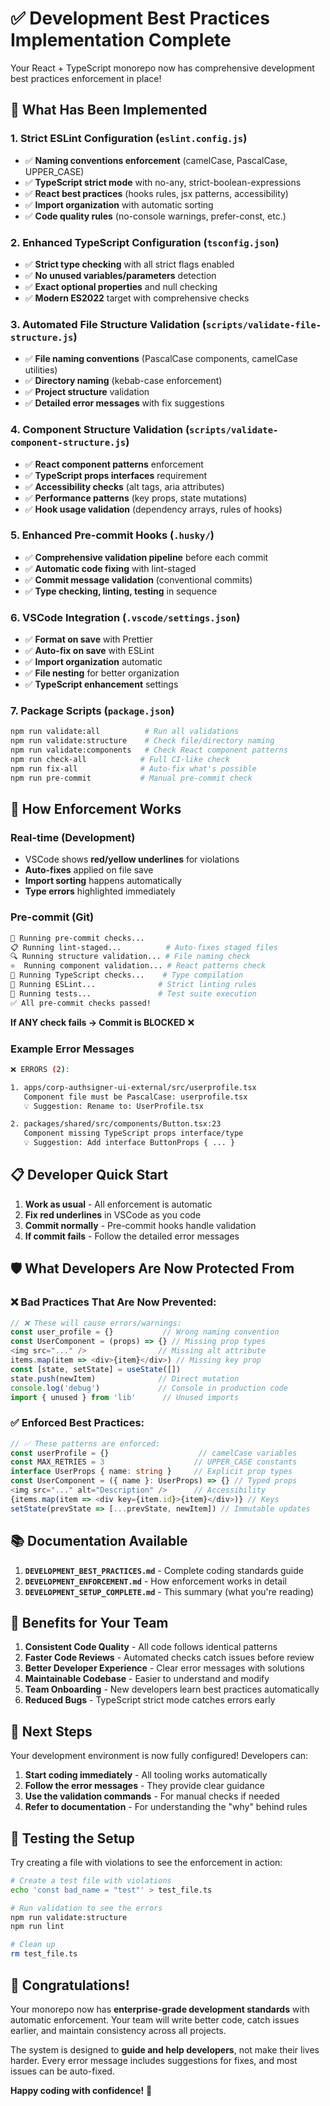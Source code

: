 # ✅ Development Best Practices Implementation Complete

Your React + TypeScript monorepo now has comprehensive development best practices enforcement in place!

## 🚀 What Has Been Implemented

### 1. **Strict ESLint Configuration** (`eslint.config.js`)
- ✅ **Naming conventions enforcement** (camelCase, PascalCase, UPPER_CASE)
- ✅ **TypeScript strict mode** with no-any, strict-boolean-expressions
- ✅ **React best practices** (hooks rules, jsx patterns, accessibility)
- ✅ **Import organization** with automatic sorting
- ✅ **Code quality rules** (no-console warnings, prefer-const, etc.)

### 2. **Enhanced TypeScript Configuration** (`tsconfig.json`)
- ✅ **Strict type checking** with all strict flags enabled
- ✅ **No unused variables/parameters** detection
- ✅ **Exact optional properties** and null checking
- ✅ **Modern ES2022** target with comprehensive checks

### 3. **Automated File Structure Validation** (`scripts/validate-file-structure.js`)
- ✅ **File naming conventions** (PascalCase components, camelCase utilities)
- ✅ **Directory naming** (kebab-case enforcement)
- ✅ **Project structure** validation
- ✅ **Detailed error messages** with fix suggestions

### 4. **Component Structure Validation** (`scripts/validate-component-structure.js`)
- ✅ **React component patterns** enforcement
- ✅ **TypeScript props interfaces** requirement
- ✅ **Accessibility checks** (alt tags, aria attributes)
- ✅ **Performance patterns** (key props, state mutations)
- ✅ **Hook usage validation** (dependency arrays, rules of hooks)

### 5. **Enhanced Pre-commit Hooks** (`.husky/`)
- ✅ **Comprehensive validation pipeline** before each commit
- ✅ **Automatic code fixing** with lint-staged
- ✅ **Commit message validation** (conventional commits)
- ✅ **Type checking, linting, testing** in sequence

### 6. **VSCode Integration** (`.vscode/settings.json`)
- ✅ **Format on save** with Prettier
- ✅ **Auto-fix on save** with ESLint
- ✅ **Import organization** automatic
- ✅ **File nesting** for better organization
- ✅ **TypeScript enhancement** settings

### 7. **Package Scripts** (`package.json`)
```bash
npm run validate:all          # Run all validations
npm run validate:structure    # Check file/directory naming
npm run validate:components   # Check React component patterns
npm run check-all            # Full CI-like check
npm run fix-all              # Auto-fix what's possible
npm run pre-commit           # Manual pre-commit check
```

## 🚨 How Enforcement Works

### **Real-time (Development)**
- VSCode shows **red/yellow underlines** for violations
- **Auto-fixes** applied on file save
- **Import sorting** happens automatically
- **Type errors** highlighted immediately

### **Pre-commit (Git)**
```bash
🚀 Running pre-commit checks...
📋 Running lint-staged...          # Auto-fixes staged files
🔍 Running structure validation... # File naming check
⚛️  Running component validation... # React patterns check
📝 Running TypeScript checks...    # Type compilation
🔧 Running ESLint...              # Strict linting rules
🧪 Running tests...               # Test suite execution
✅ All pre-commit checks passed!
```

**If ANY check fails → Commit is BLOCKED** ❌

### **Example Error Messages**
```bash
❌ ERRORS (2):

1. apps/corp-authsigner-ui-external/src/userprofile.tsx
   Component file must be PascalCase: userprofile.tsx
   💡 Suggestion: Rename to: UserProfile.tsx

2. packages/shared/src/components/Button.tsx:23
   Component missing TypeScript props interface/type
   💡 Suggestion: Add interface ButtonProps { ... }
```

## 📋 Developer Quick Start

1. **Work as usual** - All enforcement is automatic
2. **Fix red underlines** in VSCode as you code
3. **Commit normally** - Pre-commit hooks handle validation
4. **If commit fails** - Follow the detailed error messages

## 🛡 What Developers Are Now Protected From

### ❌ **Bad Practices That Are Now Prevented:**
```typescript
// ❌ These will cause errors/warnings:
const user_profile = {}           // Wrong naming convention
const UserComponent = (props) => {} // Missing prop types
<img src="..." />                // Missing alt attribute
items.map(item => <div>{item}</div>) // Missing key prop
const [state, setState] = useState([])
state.push(newItem)              // Direct mutation
console.log('debug')             // Console in production code
import { unused } from 'lib'      // Unused imports
```

### ✅ **Enforced Best Practices:**
```typescript
// ✅ These patterns are enforced:
const userProfile = {}                    // camelCase variables
const MAX_RETRIES = 3                    // UPPER_CASE constants
interface UserProps { name: string }     // Explicit prop types
const UserComponent = ({ name }: UserProps) => {} // Typed props
<img src="..." alt="Description" />      // Accessibility
{items.map(item => <div key={item.id}>{item}</div>)} // Keys
setState(prevState => [...prevState, newItem]) // Immutable updates
```

## 📚 Documentation Available

1. **`DEVELOPMENT_BEST_PRACTICES.md`** - Complete coding standards guide
2. **`DEVELOPMENT_ENFORCEMENT.md`** - How enforcement works in detail
3. **`DEVELOPMENT_SETUP_COMPLETE.md`** - This summary (what you're reading)

## 🎯 Benefits for Your Team

1. **Consistent Code Quality** - All code follows identical patterns
2. **Faster Code Reviews** - Automated checks catch issues before review
3. **Better Developer Experience** - Clear error messages with solutions
4. **Maintainable Codebase** - Easier to understand and modify
5. **Team Onboarding** - New developers learn best practices automatically
6. **Reduced Bugs** - TypeScript strict mode catches errors early

## 🚀 Next Steps

Your development environment is now fully configured! Developers can:

1. **Start coding immediately** - All tooling works automatically
2. **Follow the error messages** - They provide clear guidance
3. **Use the validation commands** - For manual checks if needed
4. **Refer to documentation** - For understanding the "why" behind rules

## 🔧 Testing the Setup

Try creating a file with violations to see the enforcement in action:

```bash
# Create a test file with violations
echo 'const bad_name = "test"' > test_file.ts

# Run validation to see the errors
npm run validate:structure
npm run lint

# Clean up
rm test_file.ts
```

## 🎉 Congratulations!

Your monorepo now has **enterprise-grade development standards** with automatic enforcement. Your team will write better code, catch issues earlier, and maintain consistency across all projects.

The system is designed to **guide and help developers**, not make their lives harder. Every error message includes suggestions for fixes, and most issues can be auto-fixed.

**Happy coding with confidence!** 🚀